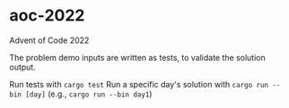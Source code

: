 # aoc-2022
Advent of Code 2022

The problem demo inputs are written as tests, to validate the solution output.

Run tests with `cargo test`
Run a specific day's solution with `cargo run --bin [day]` (e.g., `cargo run --bin day1`)